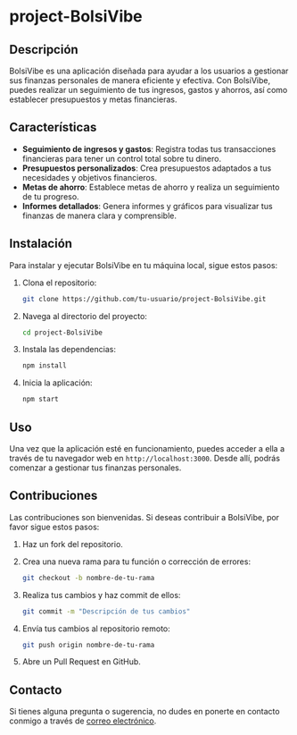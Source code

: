 # project-BolsiVibe

## Descripción

BolsiVibe es una aplicación diseñada para ayudar a los usuarios a gestionar sus finanzas personales de manera eficiente y efectiva. Con BolsiVibe, puedes realizar un seguimiento de tus ingresos, gastos y ahorros, así como establecer presupuestos y metas financieras.

## Características

- **Seguimiento de ingresos y gastos**: Registra todas tus transacciones financieras para tener un control total sobre tu dinero.
- **Presupuestos personalizados**: Crea presupuestos adaptados a tus necesidades y objetivos financieros.
- **Metas de ahorro**: Establece metas de ahorro y realiza un seguimiento de tu progreso.
- **Informes detallados**: Genera informes y gráficos para visualizar tus finanzas de manera clara y comprensible.

## Instalación

Para instalar y ejecutar BolsiVibe en tu máquina local, sigue estos pasos:

1. Clona el repositorio:

   ```bash
   git clone https://github.com/tu-usuario/project-BolsiVibe.git
   ```

2. Navega al directorio del proyecto:

   ```bash
   cd project-BolsiVibe
   ```

3. Instala las dependencias:

   ```bash
   npm install
   ```

4. Inicia la aplicación:

   ```bash
   npm start
   ```

## Uso

Una vez que la aplicación esté en funcionamiento, puedes acceder a ella a través de tu navegador web en `http://localhost:3000`. Desde allí, podrás comenzar a gestionar tus finanzas personales.

## Contribuciones

Las contribuciones son bienvenidas. Si deseas contribuir a BolsiVibe, por favor sigue estos pasos:

1. Haz un fork del repositorio.
2. Crea una nueva rama para tu función o corrección de errores:

   ```bash
   git checkout -b nombre-de-tu-rama
   ```

3. Realiza tus cambios y haz commit de ellos:

   ```bash
   git commit -m "Descripción de tus cambios"
   ```

4. Envía tus cambios al repositorio remoto:

   ```bash
   git push origin nombre-de-tu-rama
   ```

5. Abre un Pull Request en GitHub.

## Contacto

Si tienes alguna pregunta o sugerencia, no dudes en ponerte en contacto conmigo a través de [correo electrónico](mailto:rodo.aparicio.lopez@gmail.com).
